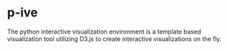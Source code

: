 p-ive
=====

The python interactive visualization environment is a template based visualization tool utilizing D3.js to create interactive visualizations on the fly.
